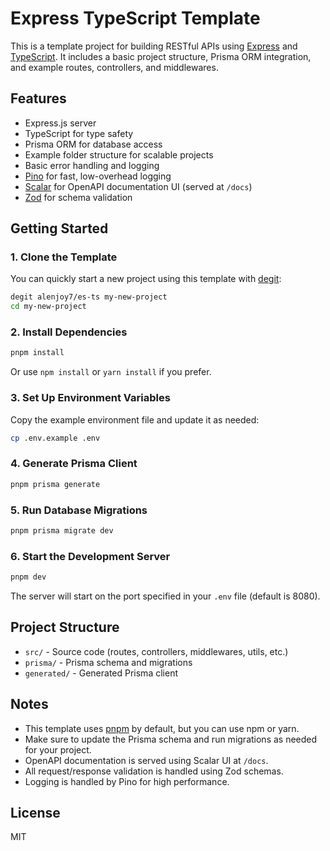 # Express TypeScript Template

This is a template project for building RESTful APIs using [Express](https://expressjs.com/) and [TypeScript](https://www.typescriptlang.org/). It includes a basic project structure, Prisma ORM integration, and example routes, controllers, and middlewares.

## Features
- Express.js server
- TypeScript for type safety
- Prisma ORM for database access
- Example folder structure for scalable projects
- Basic error handling and logging
- [Pino](https://getpino.io/) for fast, low-overhead logging
- [Scalar](https://scalar.com/) for OpenAPI documentation UI (served at `/docs`)
- [Zod](https://zod.dev/) for schema validation

## Getting Started

### 1. Clone the Template
You can quickly start a new project using this template with [degit](https://github.com/Rich-Harris/degit):

```sh
degit alenjoy7/es-ts my-new-project
cd my-new-project
```

### 2. Install Dependencies

```sh
pnpm install
```

Or use `npm install` or `yarn install` if you prefer.

### 3. Set Up Environment Variables

Copy the example environment file and update it as needed:

```sh
cp .env.example .env
```

### 4. Generate Prisma Client

```sh
pnpm prisma generate
```

### 5. Run Database Migrations

```sh
pnpm prisma migrate dev
```

### 6. Start the Development Server

```sh
pnpm dev
```

The server will start on the port specified in your `.env` file (default is 8080).

## Project Structure

- `src/` - Source code (routes, controllers, middlewares, utils, etc.)
- `prisma/` - Prisma schema and migrations
- `generated/` - Generated Prisma client

## Notes
- This template uses [pnpm](https://pnpm.io/) by default, but you can use npm or yarn.
- Make sure to update the Prisma schema and run migrations as needed for your project.
- OpenAPI documentation is served using Scalar UI at `/docs`.
- All request/response validation is handled using Zod schemas.
- Logging is handled by Pino for high performance.

## License

MIT
